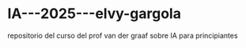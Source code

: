 # IA---2025---elvy-gargola
repositorio del curso del prof van der graaf sobre IA para principiantes
